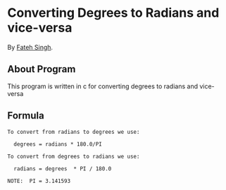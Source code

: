 # Converting Degrees to Radians and vice-versa

By [Fateh Singh](https://www.facebook.com/sunny.13.3.93).


## About Program

This program is written in c for converting degrees to radians and vice-versa


## Formula

```
To convert from radians to degrees we use:

  degrees = radians * 180.0/PI

To convert from degrees to radians we use:

  radians = degrees  * PI / 180.0

NOTE:  PI = 3.141593

```
